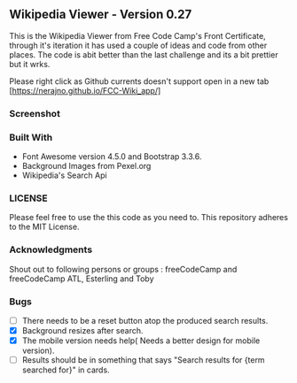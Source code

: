 ## Wikipedia Viewer  - Version 0.27
This is the Wikipedia Viewer  from Free Code Camp's Front Certificate, through it's iteration it has used a couple of ideas and code from other places. The code is abit better than the last challenge and its a bit prettier but it wrks.  

Please right click as Github currents doesn't support open in a new tab
[https://nerajno.github.io/FCC-Wiki_app/]

### Screenshot

### Built With
- Font Awesome version 4.5.0 and Bootstrap 3.3.6.
- Background Images from Pexel.org
- Wikipedia's Search Api

### LICENSE
Please feel free to use the this code as you need to.
This repository adheres to the MIT License.

### Acknowledgments
Shout out to following persons or groups : freeCodeCamp and freeCodeCamp ATL, Esterling and Toby

### Bugs

- [ ] There needs to be a reset button atop the produced search results.
- [x] Background resizes after search.
- [x] The mobile version needs help( Needs a better design for mobile version).
- [ ] Results should be in something that says "Search results for {term searched for}" in cards.
